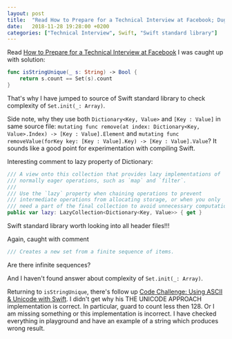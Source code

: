 ```yaml
---
layout: post
title:  "Read How to Prepare for a Technical Interview at Facebook; Dug in sources of Swift standard library"
date:   2018-11-28 19:28:00 +0200
categories: ["Technical Interview", Swift, "Swift standard library"]
---
```

Read [How to Prepare for a Technical Interview at Facebook](https://extras.waynewbishop.com/swift/technical-interview-facebook) I was caught up with solution:

```swift
func isStringUnique(_ s: String) -> Bool {
    return s.count == Set(s).count
}
```

That's why I have jumped to source of Swift standard library to check complexity of `Set.init(_: Array)`.

Side note, why they use both `Dictionary<Key, Value>` and `[Key : Value]` in same source file: `mutating func remove(at index: Dictionary<Key, Value>.Index) -> [Key : Value].Element` and `mutating func removeValue(forKey key: [Key : Value].Key) -> [Key : Value].Value`? It sounds like a good point for experimentation with compiling Swift.

Interesting comment to lazy property of Dictionary:

```swift
/// A view onto this collection that provides lazy implementations of
/// normally eager operations, such as `map` and `filter`.
///
/// Use the `lazy` property when chaining operations to prevent
/// intermediate operations from allocating storage, or when you only
/// need a part of the final collection to avoid unnecessary computation.
public var lazy: LazyCollection<Dictionary<Key, Value>> { get }
```

Swift standard library worth looking into all header files!!!

Again, caught with comment

```swift
/// Creates a new set from a finite sequence of items.
```

Are there infinite sequences?

And I haven't found answer about complexity of `Set.init(_: Array)`.

Returning to `isStringUnique`, there's follow up [Code Challenge: Using ASCII & Unicode with Swift](https://extras.waynewbishop.com/swift/code-challenge-unicode). I didn't get why his THE UNICODE APPROACH implementation is correct. In particular, guard to count less then 128. Or I am missing something or this implementation is incorrect. I have checked everything in playground and have an example of a string which produces wrong result.
